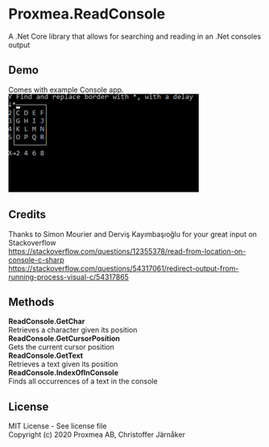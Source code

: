 
# Proxmea.ReadConsole
A .Net Core library that allows for searching and reading in an .Net consoles output  

## Demo
Comes with example Console app.  
![](Demo.gif)



## Credits
Thanks to Simon Mourier and Derviş Kayımbaşıoğlu for your great input on Stackoverflow  
https://stackoverflow.com/questions/12355378/read-from-location-on-console-c-sharp  
https://stackoverflow.com/questions/54317061/redirect-output-from-running-process-visual-c/54317865  

## Methods 
**ReadConsole.GetChar**  
Retrieves a character given its position  
**ReadConsole.GetCursorPosition**  
Gets the current cursor position  
**ReadConsole.GetText**  
Retrieves a text given its position  
**ReadConsole.IndexOfInConsole**  
Finds all occurrences of a text in the console  

## License
MIT License - See license file  
Copyright (c) 2020 Proxmea AB, Christoffer Järnåker